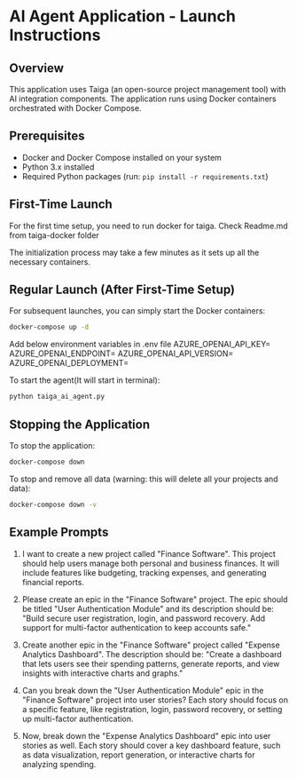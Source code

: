 # AI Agent Application - Launch Instructions

## Overview
This application uses Taiga (an open-source project management tool) with AI integration components. The application runs using Docker containers orchestrated with Docker Compose.

## Prerequisites
- Docker and Docker Compose installed on your system
- Python 3.x installed
- Required Python packages (run: `pip install -r requirements.txt`)

## First-Time Launch

For the first time setup, you need to run docker for taiga. Check Readme.md from taiga-docker folder


The initialization process may take a few minutes as it sets up all the necessary containers.

## Regular Launch (After First-Time Setup)

For subsequent launches, you can simply start the Docker containers:

```bash
docker-compose up -d
```
Add below environment variables in .env file
AZURE_OPENAI_API_KEY=
AZURE_OPENAI_ENDPOINT=
AZURE_OPENAI_API_VERSION=
AZURE_OPENAI_DEPLOYMENT=

To start the agent(It will start in terminal):

```bash
python taiga_ai_agent.py
```

## Stopping the Application

To stop the application:

```bash
docker-compose down
```

To stop and remove all data (warning: this will delete all your projects and data):

```bash
docker-compose down -v
```

## Example Prompts

1. I want to create a new project called "Finance Software". This project should help users manage both personal and business finances. It will include features like budgeting, tracking expenses, and generating financial reports.

2. Please create an epic in the "Finance Software" project. The epic should be titled "User Authentication Module" and its description should be: "Build secure user registration, login, and password recovery. Add support for multi-factor authentication to keep accounts safe."

3. Create another epic in the "Finance Software" project called "Expense Analytics Dashboard". The description should be: "Create a dashboard that lets users see their spending patterns, generate reports, and view insights with interactive charts and graphs."

4. Can you break down the "User Authentication Module" epic in the "Finance Software" project into user stories? Each story should focus on a specific feature, like registration, login, password recovery, or setting up multi-factor authentication.

5. Now, break down the "Expense Analytics Dashboard" epic into user stories as well. Each story should cover a key dashboard feature, such as data visualization, report generation, or interactive charts for analyzing spending.
